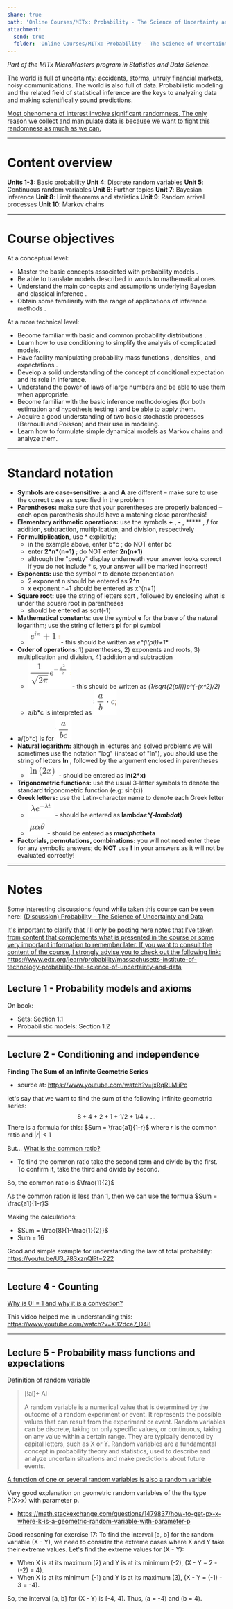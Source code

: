 ```yaml
---
share: true
path: 'Online Courses/MITx: Probability - The Science of Uncertainty and Data'
attachment:
  send: true
  folder: 'Online Courses/MITx: Probability - The Science of Uncertainty and Data/assets'
---
```

_Part of the MITx MicroMasters program in Statistics and Data Science._

The world is full of uncertainty: accidents, storms, unruly financial markets, noisy communications. The world is also full of data. Probabilistic modeling and the related field of statistical inference are the keys to analyzing data and making scientifically sound predictions.

<ins>Most phenomena of interest involve significant randomness. The only reason we collect and manipulate data is because we want to fight this randomness as much as we can.</ins>

---
# Content overview

**Units 1-3:** Basic probability
**Unit 4**: Discrete random variables
**Unit 5**: Continuous random variables
**Unit 6**: Further topics
**Unit 7**: Bayesian inference
**Unit 8**: Limit theorems and statistics
**Unit 9**: Random arrival processes
**Unit 10**: Markov chains

---
# Course objectives

At a conceptual level:
- Master the basic concepts associated with probability models .
- Be able to translate models described in words to mathematical ones.
- Understand the main concepts and assumptions underlying Bayesian and classical inference .
- Obtain some familiarity with the range of applications of inference methods .

At a more technical level:
- Become familiar with basic and common probability distributions .
- Learn how to use conditioning to simplify the analysis of complicated models.
- Have facility manipulating probability mass functions , densities , and expectations .
- Develop a solid understanding of the concept of conditional expectation and its role in inference.
- Understand the power of laws of large numbers and be able to use them when appropriate.
- Become familiar with the basic inference methodologies (for both estimation and hypothesis testing ) and be able to apply them.
- Acquire a good understanding of two basic stochastic processes (Bernoulli and Poisson) and their use in modeling.
- Learn how to formulate simple dynamical models as Markov chains and analyze them.

---
# Standard notation

- **Symbols are case-sensitive:** **a** and **A** are different – make sure to use the correct case as specified in the problem
- **Parentheses:** make sure that your parentheses are properly balanced – each open parenthesis should have a matching close parenthesis!
- **Elementary arithmetic operations:** use the symbols **+** , **-** , ***** , **/** for addition, subtraction, multiplication, and division, respectively
- **For multiplication**, use * explicitly:
	- in the example above, enter b\*c ; do NOT enter bc
	- enter **2\*n\*(n+1)** ; do NOT enter **2n(n+1)**
	- although the "pretty" display underneath your answer looks correct if you do not include * s, your answer will be marked incorrect!
- **Exponents:** use the symbol ^ to denote exponentiation
	- 2 exponent n should be entered as **2^n**
	- x exponent n+1 should be entered as x^(n+1)
- **Square root:** use the string of letters sqrt , followed by enclosing what is under the square root in parentheses
	- should be entered as sqrt(-1)
- **Mathematical constants**: use the symbol **e** for the base of the natural logarithm; use the string of letters **pi** for pi symbol
	- ![](assets/Probability%20-%20The%20Science%20of%20Uncertainty%20and%20Data%20-%20mathematical%20constants.png) - this should be written as **e^(i*(pi))+1**
- **Order of operations**: 1) parentheses, 2) exponents and roots, 3) multiplication and division, 4) addition and subtraction
	- ![](assets/Probability%20-%20The%20Science%20of%20Uncertainty%20and%20Data%20-%20order%20of%20operations.png) - this should be written as **(1/sqrt(2*(pi)))*e^(-(x^2)/2)**
	- a/b*c is interpreted as ![](assets/Probability%20-%20The%20Science%20of%20Uncertainty%20and%20Data%20-%20order%20of%20operations%202.png)
- a/(b\*c) is for  ![](assets/Probability%20-%20The%20Science%20of%20Uncertainty%20and%20Data%20-%20order%20of%20operations%203.png)
- **Natural logarithm:** although in lectures and solved problems we will sometimes use the notation "log" (instead of "ln"), you should use the string of letters **ln** , followed by the argument enclosed in parentheses
	- ![](assets/Probability%20-%20The%20Science%20of%20Uncertainty%20and%20Data%20-%20natural%20logarithm.png) - should be entered as **ln(2*x)**
- **Trigonometric functions:** use the usual 3-letter symbols to denote the standard trigonometric function (e.g: sin(x))
- **Greek letters:** use the Latin-character name to denote each Greek letter
	- ![](assets/Probability%20-%20The%20Science%20of%20Uncertainty%20and%20Data%20-%20greek%20letters.png) - should be entered as **lambda*e^(-lambda*t)**
	- ![](assets/Probability%20-%20The%20Science%20of%20Uncertainty%20and%20Data%20-%20greek%20letters%202.png) - should be entered as **mu*alpha*theta**
- **Factorials, permutations, combinations:** you will not need enter these for any symbolic answers; do **NOT** use **!** in your answers as it will not be evaluated correctly!
---
# Notes

Some interesting discussions found while taken this course can be seen here: [(Discussion) Probability - The Science of Uncertainty and Data]((Discussion)%20Probability%20-%20The%20Science%20of%20Uncertainty%20and%20Data.md)

<ins>It's important to clarify that I'll only be posting here notes that I've taken from content that complements what is presented in the course or some very important information to remember later. If you want to consult the content of the course, I strongly advise you to check out the following link: https://www.edx.org/learn/probability/massachusetts-institute-of-technology-probability-the-science-of-uncertainty-and-data</ins>


## Lecture 1 - Probability models and axioms

On book:
- Sets: Section 1.1
- Probabilistic models: Section 1.2

---
## Lecture 2 - Conditioning and independence

**Finding The Sum of an Infinite Geometric Series**

- source at: https://www.youtube.com/watch?v=jxRqRLMliPc

let's say that we want to find the sum of the following infinite geometric series: $$8+4+2+1+1/2+1/4+...$$
There is a formula for this: $Sum = \frac{a1}{1-r}$ where $r$ is the common ratio and $|r| < 1$

But... <ins>What is the common ratio?</ins>

- To find the common ratio take the second term and divide by the first. To confirm it, take the third and divide by second.

So, the common ratio is $\frac{1}{2}$

As the common ration is less than 1, then we can use the formula $Sum = \frac{a1}{1-r}$

Making the calculations:
- $Sum = \frac{8}{1-\frac{1}{2}}$
- Sum = 16

Good and simple example for understanding the law of total probability: https://youtu.be/U3_783xznQI?t=222

---
## Lecture 4 - Counting

<ins>Why is 0! = 1 and why it is a convection?</ins>

This video helped me in understanding this: https://www.youtube.com/watch?v=X32dce7_D48

---
## Lecture 5 - Probability mass functions and expectations

Definition of random variable
> [!ai]+ AI
>
> A random variable is a numerical value that is determined by the outcome of a random experiment or event. It represents the possible values that can result from the experiment or event. Random variables can be discrete, taking on only specific values, or continuous, taking on any value within a certain range. They are typically denoted by capital letters, such as X or Y. Random variables are a fundamental concept in probability theory and statistics, used to describe and analyze uncertain situations and make predictions about future events.

<ins>A function of one or several random variables is also a random variable</ins>

Very good explanation on geometric random variables of the the type P(X>x) with parameter p.
- https://math.stackexchange.com/questions/1479837/how-to-get-px-x-where-k-is-a-geometric-random-variable-with-parameter-p

Good reasoning for exercise 17:
To find the interval \[a, b] for the random variable \(X - Y\), we need to consider the extreme cases where X and Y take their extreme values.
Let's find the extreme values for \(X - Y\):
- When X is at its maximum (2) and Y is at its minimum (-2), \(X - Y = 2 - (-2) = 4\).
- When X is at its minimum (-1) and Y is at its maximum (3), \(X - Y = (-1) - 3 = -4\).

So, the interval \[a, b] for \(X - Y\) is \[-4, 4]. Thus, \(a = -4\) and \(b = 4\).


